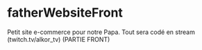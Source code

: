 # fatherWebsiteFront
Petit site e-commerce pour notre Papa. Tout sera codé en stream (twitch.tv/alkor_tv) (PARTIE FRONT)
